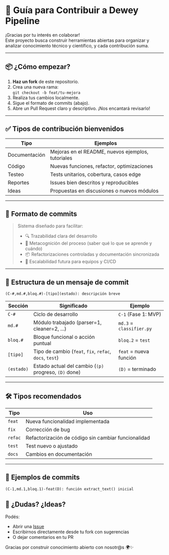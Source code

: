 # 🤝 Guía para Contribuir a Dewey Pipeline

¡Gracias por tu interés en colaborar!  
Este proyecto busca construir herramientas abiertas para organizar y analizar conocimiento técnico y científico, y cada contribución suma.

---

## 📦 ¿Cómo empezar?

1. **Haz un fork** de este repositorio.
2. Crea una nueva rama:  
   `git checkout -b feat/tu-mejora`
3. Realiza tus cambios localmente.
4. Sigue el formato de commits (abajo).
5. Abre un Pull Request claro y descriptivo. ¡Nos encantará revisarlo!

---

## ✅ Tipos de contribución bienvenidos

| Tipo | Ejemplos |
|------|----------|
| Documentación | Mejoras en el README, nuevos ejemplos, tutoriales |
| Código | Nuevas funciones, refactor, optimizaciones |
| Testeo | Tests unitarios, cobertura, casos edge |
| Reportes | Issues bien descritos y reproducibles |
| Ideas | Propuestas en discusiones o nuevos módulos |

---

## 🧠 Formato de commits

> Sistema diseñado para facilitar:
> 
> - 🔍 Trazabilidad clara del desarrollo
> - 🧠 Metacognición del proceso (saber qué lo que se aprende y cuándo)
> - 📦 Refactorizaciones controladas y documentación sincronizada
> - 🚀 Escalabilidad futura para equipos y CI/CD

---

## 🧩 Estructura de un mensaje de commit

```
(C-#,md.#,bloq.#)-[tipo](estado): descripción breve
```

| **Sección** | **Significado** | **Ejemplo** |
| --- | --- | --- |
| `C-#` | Ciclo de desarrollo | `C-1` (Fase 1: MVP) |
| `md.#` | Módulo trabajado (parser=1, cleaner=2, ...) | `md.3` = `classifier.py` |
| `bloq.#` | Bloque funcional o acción puntual | `bloq.2` = `test` |
| `[tipo]` | Tipo de cambio (`feat`, `fix`, `refac`, `docs`, `test`) | `feat` = nueva función |
| `(estado)` | Estado actual del cambio (`(p)` progreso, `(D)` done) | `(D)` = terminado |

---

## 🛠 Tipos recomendados

| Tipo | Uso |
| --- | --- |
| `feat` | Nueva funcionalidad implementada |
| `fix` | Corrección de bug |
| `refac` | Refactorización de código sin cambiar funcionalidad |
| `test` | Test nuevo o ajustado |
| `docs` | Cambios en documentación |

---

## 🧠 Ejemplos de commits

```
(C-1,md.1,bloq.1)-feat(D): función extract_text() inicial
```

## 💬 ¿Dudas? ¿Ideas?

Podés:

- Abrir una [Issue](https://github.com/diegoabeltran16/dewey-pipeline/issues)
- Escribirnos directamente desde tu fork con sugerencias
- O dejar comentarios en tu PR

Gracias por construir conocimiento abierto con nosotr@s 🌍✨

